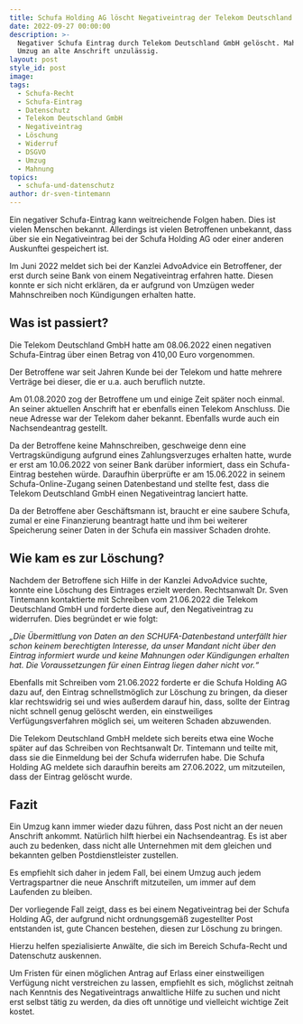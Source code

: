 ```yaml
---
title: Schufa Holding AG löscht Negativeintrag der Telekom Deutschland GmbH
date: 2022-09-27 00:00:00
description: >-
  Negativer Schufa Eintrag durch Telekom Deutschland GmbH gelöscht. Mahnung nach
  Umzug an alte Anschrift unzulässig. 
layout: post
style_id: post
image:
tags:
  - Schufa-Recht
  - Schufa-Eintrag
  - Datenschutz
  - Telekom Deutschland GmbH
  - Negativeintrag
  - Löschung
  - Widerruf
  - DSGVO
  - Umzug
  - Mahnung
topics:
  - schufa-und-datenschutz
author: dr-sven-tintemann
---
```

Ein negativer Schufa-Eintrag kann weitreichende Folgen haben. Dies ist vielen Menschen bekannt. Allerdings ist vielen Betroffenen unbekannt, dass über sie ein Negativeintrag bei der Schufa Holding AG oder einer anderen Auskunftei gespeichert ist.

Im Juni 2022 meldet sich bei der Kanzlei AdvoAdvice ein Betroffener, der erst durch seine Bank von einem Negativeintrag erfahren hatte. Diesen konnte er sich nicht erklären, da er aufgrund von Umzügen weder Mahnschreiben noch Kündigungen erhalten hatte.

## **Was ist passiert?**

Die Telekom Deutschland GmbH hatte am 08.06.2022 einen negativen Schufa-Eintrag über einen Betrag von 410,00 Euro vorgenommen.

Der Betroffene war seit Jahren Kunde bei der Telekom und hatte mehrere Verträge bei dieser, die er u.a. auch beruflich nutzte.

Am 01.08.2020 zog der Betroffene um und einige Zeit später noch einmal. An seiner aktuellen Anschrift hat er ebenfalls einen Telekom Anschluss. Die neue Adresse war der Telekom daher bekannt. Ebenfalls wurde auch ein Nachsendeantrag gestellt.

Da der Betroffene keine Mahnschreiben, geschweige denn eine Vertragskündigung aufgrund eines Zahlungsverzuges erhalten hatte, wurde er erst am 10.06.2022 von seiner Bank darüber informiert, dass ein Schufa-Eintrag bestehen würde. Daraufhin überprüfte er am 15.06.2022 in seinem Schufa-Online-Zugang seinen Datenbestand und stellte fest, dass die Telekom Deutschland GmbH einen Negativeintrag lanciert hatte.

Da der Betroffene aber Geschäftsmann ist, braucht er eine saubere Schufa, zumal er eine Finanzierung beantragt hatte und ihm bei weiterer Speicherung seiner Daten in der Schufa ein massiver Schaden drohte.

## **Wie kam es zur Löschung?**

Nachdem der Betroffene sich Hilfe in der Kanzlei AdvoAdvice suchte, konnte eine Löschung des Eintrages erzielt werden. Rechtsanwalt Dr. Sven Tintemann kontaktierte mit Schreiben vom 21.06.2022 die Telekom Deutschland GmbH und forderte diese auf, den Negativeintrag zu widerrufen. Dies begründet er wie folgt:

*„Die Übermittlung von Daten an den SCHUFA-Datenbestand unterfällt hier schon keinem berechtigten Interesse, da unser Mandant nicht über den Eintrag informiert wurde und keine Mahnungen oder Kündigungen erhalten hat. Die Voraussetzungen für einen Eintrag liegen daher nicht vor.“*

Ebenfalls mit Schreiben vom 21.06.2022 forderte er die Schufa Holding AG dazu auf, den Eintrag schnellstmöglich zur Löschung zu bringen, da dieser klar rechtswidrig sei und wies au&szlig;erdem darauf hin, dass, sollte der Eintrag nicht schnell genug gelöscht werden, ein einstweiliges Verfügungsverfahren möglich sei, um weiteren Schaden abzuwenden.

Die Telekom Deutschland GmbH meldete sich bereits etwa eine Woche später auf das Schreiben von Rechtsanwalt Dr. Tintemann und teilte mit, dass sie die Einmeldung bei der Schufa widerrufen habe. Die Schufa Holding AG meldete sich daraufhin bereits am 27.06.2022, um mitzuteilen, dass der Eintrag gelöscht wurde.&nbsp; &nbsp;

## **Fazit**

Ein Umzug kann immer wieder dazu führen, dass Post nicht an der neuen Anschrift ankommt. Natürlich hilft hierbei ein Nachsendeantrag. Es ist aber auch zu bedenken, dass nicht alle Unternehmen mit dem gleichen und bekannten gelben Postdienstleister zustellen.

Es empfiehlt sich daher in jedem Fall, bei einem Umzug auch jedem Vertragspartner die neue Anschrift mitzuteilen, um immer auf dem Laufenden zu bleiben.

Der vorliegende Fall zeigt, dass es bei einem Negativeintrag bei der Schufa Holding AG, der aufgrund nicht ordnungsgemä&szlig; zugestellter Post entstanden ist, gute Chancen bestehen, diesen zur Löschung zu bringen.

Hierzu helfen spezialisierte Anwälte, die sich im Bereich Schufa-Recht und Datenschutz auskennen.

Um Fristen für einen möglichen Antrag auf Erlass einer einstweiligen Verfügung nicht verstreichen zu lassen, empfiehlt es sich, möglichst zeitnah nach Kenntnis des Negativeintrags anwaltliche Hilfe zu suchen und nicht erst selbst tätig zu werden, da dies oft unnötige und vielleicht wichtige Zeit kostet.